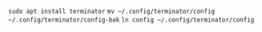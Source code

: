 `sudo apt install terminator`
`mv ~/.config/terminator/config ~/.config/terminator/config-bak`
`ln config ~/.config/terminator/config`
